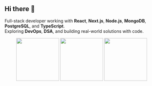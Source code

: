 ## Hi there 👋

Full-stack developer working with **React**, **Next.js**, **Node.js**, **MongoDB**, **PostgreSQL**, and **TypeScript**.  
Exploring **DevOps**, **DSA**, and building real-world solutions with code.

<p align="center">
  <img src="https://github-readme-stats.vercel.app/api/top-langs?username=raibikram&layout=compact&langs_count=6&theme=dracula&hide_border=true" height="140"/>
  <img src="https://github-readme-stats.vercel.app/api?username=raibikram&show_icons=true&theme=dracula&hide_border=true" height="140"/>
  <img src="https://streak-stats.demolab.com?user=raibikram&theme=dracula&hide_border=true" height="140"/>
</p>

